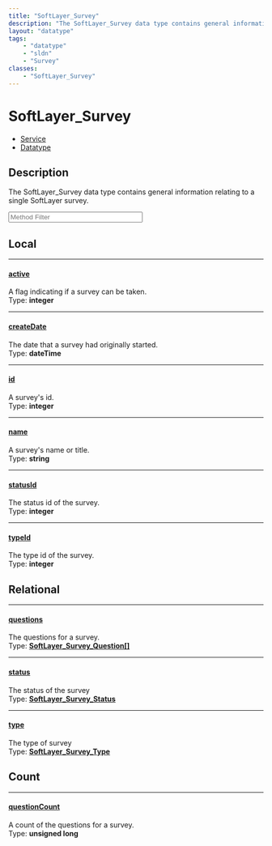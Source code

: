 ```yaml
---
title: "SoftLayer_Survey"
description: "The SoftLayer_Survey data type contains general information relating to a single SoftLayer survey."
layout: "datatype"
tags:
    - "datatype"
    - "sldn"
    - "Survey"
classes:
    - "SoftLayer_Survey"
---
```


# SoftLayer_Survey
<div id='service-datatype'>
    <ul id='sldn-reference-tabs'>
    <li id='service'> <a href='/reference/services/SoftLayer_Survey' >Service</a></li>    <li id='datatype'> <a href='/reference/datatypes/SoftLayer_Survey' >Datatype</a></li>
    </ul>
</div>

## Description 
The SoftLayer_Survey data type contains general information relating to a single SoftLayer survey. 





<!-- Service Filer BEGIN -->
<div class="view-filters">
        <div class="clearfix">
            <div class="search-input-box">
                <input placeholder="Method Filter" onkeyup="titleSearch(inputId='prop-input', divId='properties', elementClass='prop-row')" 
                    type="text" id="prop-input" value="" size="30" maxlength="128" class="form-text">
            </div>
        </div>
</div>
<!-- Service Filer END -->

<div id="properties" class="content">
<div id="localProperties" class="prop-content" >

## Local
-----
[active]: #active
#### [active]
A flag indicating if a survey can be taken.  
<span class="type-label">Type: </span>**integer**

-----
[createDate]: #createdate
#### [createDate]
The date that a survey had originally started.  
<span class="type-label">Type: </span>**dateTime**

-----
[id]: #id
#### [id]
A survey's id.  
<span class="type-label">Type: </span>**integer**

-----
[name]: #name
#### [name]
A survey's name or title.  
<span class="type-label">Type: </span>**string**

-----
[statusId]: #statusid
#### [statusId]
The status id of the survey.  
<span class="type-label">Type: </span>**integer**

-----
[typeId]: #typeid
#### [typeId]
The type id of the survey.  
<span class="type-label">Type: </span>**integer**

</div>
<!-- LOCAL PROPERTY END -->

<div id="relationalProperties"  class="prop-content" >

## Relational
-----
[questions]: #questions
#### [questions]
The questions for a survey.  
<span class="type-label">Type: </span>**<a href='/reference/datatypes/SoftLayer_Survey_Question'>SoftLayer_Survey_Question[] </a>**

-----
[status]: #status
#### [status]
The status of the survey  
<span class="type-label">Type: </span>**<a href='/reference/datatypes/SoftLayer_Survey_Status'>SoftLayer_Survey_Status </a>**

-----
[type]: #type
#### [type]
The type of survey  
<span class="type-label">Type: </span>**<a href='/reference/datatypes/SoftLayer_Survey_Type'>SoftLayer_Survey_Type </a>**


## Count

-----
[questionCount]: #questioncount
#### [questionCount]
A count of the questions for a survey.   
<span class="type-label">Type: </span>**unsigned long**

</div>


